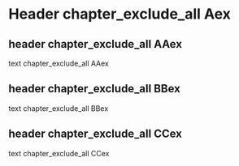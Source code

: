 # Header chapter_exclude_all Aex


## header chapter_exclude_all AAex

text chapter_exclude_all AAex


## header chapter_exclude_all BBex

text chapter_exclude_all BBex


## header chapter_exclude_all CCex

text chapter_exclude_all CCex